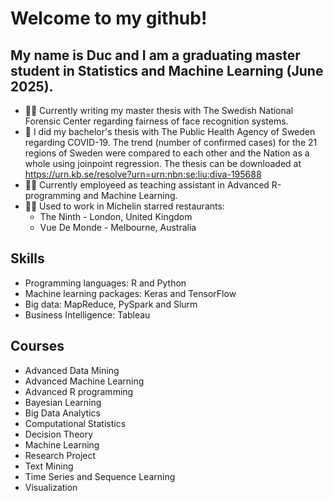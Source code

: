 # Welcome to my github!

## My name is Duc and I am a graduating master student in Statistics and Machine Learning (June 2025). 
- :raising_hand_man: Currently writing my master thesis with The Swedish National Forensic Center regarding fairness of face recognition systems.
- :scroll: I did my bachelor's thesis with The Public Health Agency of Sweden regarding COVID-19. The trend (number of confirmed cases) for the 21 regions of Sweden were compared to each other and the Nation as a whole using joinpoint regression. The thesis can be downloaded at https://urn.kb.se/resolve?urn=urn:nbn:se:liu:diva-195688 
- :man_teacher: Currently employeed as teaching assistant in Advanced R-programming and Machine Learning. 
- :man_cook: Used to work in Michelin starred restaurants:
  - The Ninth - London, United Kingdom
  - Vue De Monde - Melbourne, Australia

## Skills

- Programming languages: R and Python
- Machine learning packages: Keras and TensorFlow
- Big data: MapReduce, PySpark and Slurm
- Business Intelligence: Tableau

## Courses
- Advanced Data Mining
- Advanced Machine Learning
- Advanced R programming
- Bayesian Learning
- Big Data Analytics
- Computational Statistics
- Decision Theory
- Machine Learning
- Research Project
- Text Mining
- Time Series and Sequence Learning
- Visualization
